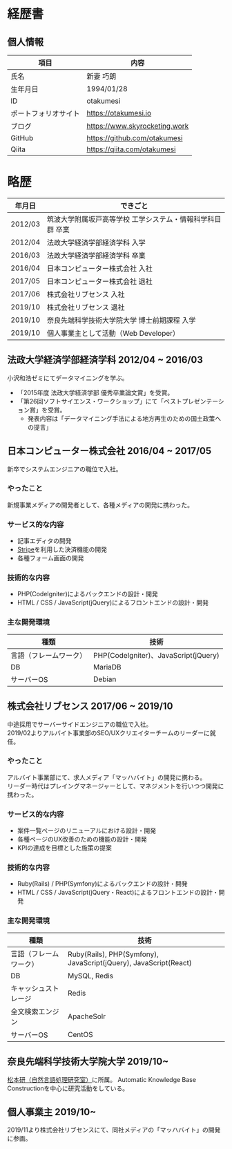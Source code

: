 # 経歴書

## 個人情報

| 項目 | 内容 |
| --- | ---|
| 氏名| 新妻 巧朗 |
| 生年月日 | 1994/01/28 |
| ID | otakumesi |
| ポートフォリオサイト| https://otakumesi.io |
| ブログ| https://www.skyrocketing.work |
| GitHub | https://github.com/otakumesi |
| Qiita | https://qiita.com/otakumesi |

# 略歴
| 年月日 | できごと |
|---|---|
| 2012/03 | 筑波大学附属坂戸高等学校 工学システム・情報科学科目群 卒業 |
| 2012/04 | 法政大学経済学部経済学科 入学|
| 2016/03 | 法政大学経済学部経済学科 卒業|
| 2016/04 | 日本コンピューター株式会社 入社 |
| 2017/05 | 日本コンピューター株式会社 退社 |
| 2017/06 | 株式会社リブセンス 入社 |
| 2019/10 | 株式会社リブセンス 退社 |
| 2019/10 | 奈良先端科学技術大学院大学 博士前期課程 入学 |
| 2019/10 | 個人事業主として活動（Web Developer） |


## 法政大学経済学部経済学科 2012/04 ~ 2016/03
小沢和浩ゼミにてデータマイニングを学ぶ。

* 「2015年度 法政大学経済学部 優秀卒業論文賞」を受賞。
* 「第26回ソフトサイエンス・ワークショップ」にて「ベストプレゼンテーション賞」を受賞。
  * 発表内容は「データマイニング手法による地方再生のための国土政策への提言」

## 日本コンピューター株式会社 2016/04 ~ 2017/05
新卒でシステムエンジニアの職位で入社。

### やったこと
新規事業メディアの開発者として、各種メディアの開発に携わった。

### サービス的な内容
* 記事エディタの開発
* [Stripe](https://stripe.com/jp)を利用した決済機能の開発
* 各種フォーム画面の開発

### 技術的な内容
* PHP(CodeIgniter)によるバックエンドの設計・開発
* HTML / CSS / JavaScript(jQuery)によるフロントエンドの設計・開発

### 主な開発環境

| 種類 | 技術 |
|---|---|
| 言語（フレームワーク） | PHP(CodeIgniter)、JavaScript(jQuery) |
| DB | MariaDB |
| サーバーOS | Debian |

## 株式会社リブセンス 2017/06 ~ 2019/10
中途採用でサーバーサイドエンジニアの職位で入社。  
2019/02よりアルバイト事業部のSEO/UXクリエイターチームのリーダーに就任。  

### やったこと
アルバイト事業部にて、求人メディア「マッハバイト」の開発に携わる。  
リーダー時代はプレイングマネージャーとして、マネジメントを行いつつ開発に携わった。  

### サービス的な内容
* 案件一覧ページのリニューアルにおける設計・開発
* 各種ページのUX改善のための機能の設計・開発
* KPIの達成を目標とした施策の提案

### 技術的な内容
* Ruby(Rails) / PHP(Symfony)によるバックエンドの設計・開発
* HTML / CSS / JavaScript(jQuery・React)によるフロントエンドの設計・開発

### 主な開発環境

| 種類 | 技術 |
|---|---|
| 言語（フレームワーク） | Ruby(Rails), PHP(Symfony), JavaScript(jQuery), JavaScript(React) |
| DB | MySQL, Redis |
| キャッシュストレージ | Redis |
| 全文検索エンジン | ApacheSolr |
| サーバーOS | CentOS |

## 奈良先端科学技術大学院大学 2019/10~
[松本研（自然言語処理研究室）](https://cl.naist.jp/)に所属。
Automatic Knowledge Base Constructionを中心に研究活動をしている。

## 個人事業主 2019/10~
2019/11より株式会社リブセンスにて、同社メディアの「マッハバイト」の開発に参画。

